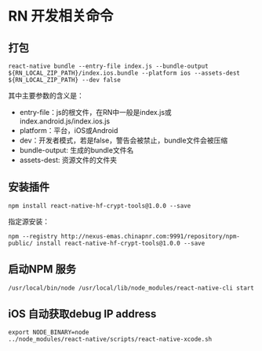 # RN 开发相关命令

## 打包

```
react-native bundle --entry-file index.js --bundle-output  ${RN_LOCAL_ZIP_PATH}/index.ios.bundle --platform ios --assets-dest  ${RN_LOCAL_ZIP_PATH} --dev false 
```

其中主要参数的含义是：

* entry-file：js的根文件，在RN中一般是index.js或index.android.js/index.ios.js
* platform：平台，iOS或Android
* dev：开发者模式，若是false，警告会被禁止，bundle文件会被压缩
* bundle-output: 生成的bundle文件名
* assets-dest: 资源文件的文件夹




## 安装插件

```
npm install react-native-hf-crypt-tools@1.0.0 --save
```

指定源安装：

```
npm --registry http://nexus-emas.chinapnr.com:9991/repository/npm-public/ install react-native-hf-crypt-tools@1.0.0 --save
```

## 启动NPM 服务

```
/usr/local/bin/node /usr/local/lib/node_modules/react-native-cli start
```


## iOS 自动获取debug IP address

```
export NODE_BINARY=node
../node_modules/react-native/scripts/react-native-xcode.sh
```